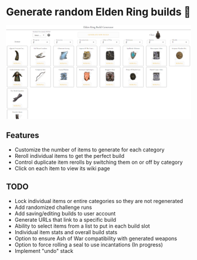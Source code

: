 # Generate random Elden Ring builds 🤺

[![Site view](public/ERBG.png)](https://erbg.vercel.app/)

## Features
- Customize the number of items to generate for each category
- Reroll individual items to get the perfect build
- Control duplicate item rerolls by switching them on or off by category
- Click on each item to view its wiki page

## TODO
- Lock individual items or entire categories so they are not regenerated
- Add randomized challenge runs
- Add saving/editing builds to user account
- Generate URLs that link to a specific build
- Ability to select items from a list to put in each build slot
- Individual item stats and overall build stats
- Option to ensure Ash of War compatibility with generated weapons
- Option to force rolling a seal to use incantations (In progress)
- Implement "undo" stack
